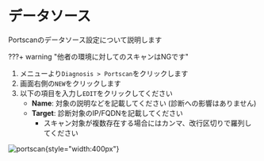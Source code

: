 # データソース

Portscanのデータソース設定について説明します

???+ warning "他者の環境に対してのスキャンはNGです"


1. メニューより`Diagnosis > Portscan`をクリックします
2. 画面右側の`NEW`をクリックします
3. 以下の項目を入力し`EDIT`をクリックしてください
    - **Name**: 対象の説明などを記載してください (診断への影響はありません)
    - **Target**: 診断対象のIP/FQDNを記載してください
        - スキャン対象が複数存在する場合にはカンマ、改行区切りで羅列してください

![portscan](/img/diagnosis/portscan_new.png){style="width:400px"}
